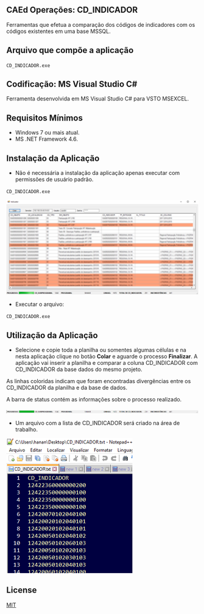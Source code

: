 ## CAEd Operações: CD_INDICADOR

Ferramentas que efetua a comparação dos códigos de indicadores com os códigos existentes em uma base MSSQL.

## Arquivo que compõe a aplicação

`CD_INDICADOR.exe`

## Codificação: MS Visual Studio C# 

Ferramenta desenvolvida em MS Visual Studio C# para VSTO MSEXCEL.

## Requisitos Mínimos

- Windows 7 ou mais atual.
- MS .NET Framework 4.6.

## Instalação da Aplicação

- Não é necessária a instalação da aplicação apenas executar com permissões de usuário padrão.

`CD_INDICADOR.exe`

![image1.png](images/img1.png)

- Executar o arquivo:

`CD_INDICADOR.exe`

## Utilização da Aplicação

- Selecione e copie toda a planilha ou somentes algumas células e na nesta aplicação clique no botão __Colar__ e aguarde o processo __Finalizar__. A aplicação vai inserir a planilha e comparar a coluna CD_INDICADOR com CD_INDICADOR da base dados do mesmo projeto.

As linhas coloridas indicam que foram encontradas divergências entre os CD_INDICADOR da planilha e da base de dados.

A barra de status contém as informações sobre o processo realizado.

![img2.png](images/img2.png)

- Um arquivo com a lista de CD_INDICADOR será criado na área de trabalho.

![img3.png](images/img3.png)

## License
[MIT](https://choosealicense.com/licenses/mit/)


